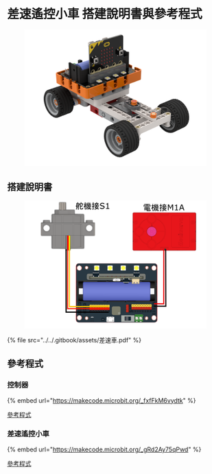 # 差速遙控小車 搭建說明書與參考程式

<figure><img src="../../.gitbook/assets/差速車_no koi.png" alt=""><figcaption></figcaption></figure>

## 搭建說明書

<figure><img src="../../.gitbook/assets/wiring_standard.png" alt=""><figcaption></figcaption></figure>

{% file src="../../.gitbook/assets/差速車.pdf" %}

## 參考程式

### 控制器

{% embed url="https://makecode.microbit.org/_fxfFkM6vydtk" %}

[參考程式](https://makecode.microbit.org/\_fxfFkM6vydtk)

### 差速遙控小車

{% embed url="https://makecode.microbit.org/_gRd2Ay75qPwd" %}

[參考程式](https://makecode.microbit.org/\_gRd2Ay75qPwd)
